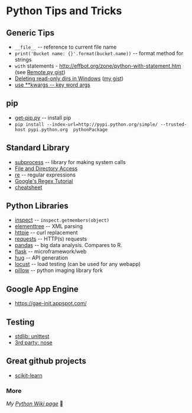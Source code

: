 # Python Tips and Tricks

## Generic Tips
* `__file__` -- reference to current file name
* `print('Bucket name: {}'.format(bucket.name))` -- format method for strings
* `with` statements - <http://effbot.org/zone/python-with-statement.htm> (see [Remote.py gist](https://gist.github.com/dnorton/ad9804f79dcac7804772))
* [Deleting read-only dirs in Windows](http://stackoverflow.com/a/1889686) ([my gist](https://gist.github.com/dnorton/9c9f465a9f458ac095c5f0b9cb74ec58))
* [use **kwargs -- key word args](http://www.saltycrane.com/blog/2008/01/how-to-use-args-and-kwargs-in-python/)

## pip

* [get-pip.py](https://bootstrap.pypa.io/get-pip.py) -- install pip
* `pip install --index-url=http://pypi.python.org/simple/ --trusted-host pypi.python.org  pythonPackage`

## Standard Library

+ [subprocess](https://docs.python.org/2/library/subprocess.html) -- library for making system calls
+ [File and Directory Access](https://docs.python.org/2/library/filesys.html)
+ [re](https://docs.python.org/2/library/re.html) -- regular expressions
 + [Google's Regex Tutorial](https://developers.google.com/edu/python/regular-expressions)
 + [cheatsheet](https://www.debuggex.com/cheatsheet/regex/python)
 

## Python Libraries

* [inspect](https://docs.python.org/2/library/inspect.html#module-inspect) -- `inspect.getmembers(object)`
* [elementtree](https://pypi.python.org/pypi/elementtree/) -- XML parsing
* [httpie](https://github.com/jkbrzt/httpie) -- curl replacement
* [requests](http://docs.python-requests.org/en/master/) -- HTTP(s) requests
* [pandas](http://pandas.pydata.org/) -- big data analysis. Compares to R.
* [flask](https://github.com/pallets/flask) -- microframework/web
* [hug](https://github.com/timothycrosley/hug) -- API generation
* [locust](http://locust.io/) -- load testing (can be used for any webapp)
* [pillow](https://python-pillow.org/) -- python imaging library fork
 
## Google App Engine
- https://gae-init.appspot.com/
 
## Testing

- [stdlib: unittest](https://docs.python.org/dev/library/unittest.html#module-unittest)
- [3rd party: nose](https://nose.readthedocs.org/en/latest/testing.html)

## Great github projects

- [scikit-learn](https://github.com/scikit-learn/scikit-learn)

### More

_My [Python Wiki page](https://github.com/dnorton/dev-notes/wiki/Python)_ :notebook:
